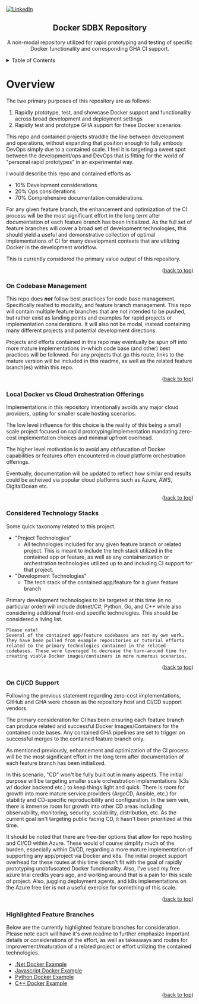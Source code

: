 <a id="readme-top"></a>

<!-- Initial ReadMe based documentation for the docker-sdbx repo. This may eventually be matured into a corresponding Wiki page on the repository. The primary result of this effort would be to showcase a created Wiki. As this isn't a collaborative project, the actual benefits of this effort are minimal, due to scale. -->

<!-- Shields Section -->
[![LinkedIn][linkedin-shield]][linkedin-url]

<div align="center">
    <h2 align="center">Docker SDBX Repository</h2>
    <p align="center">
        A non-modal repository utilized for rapid prototyping and testing of specific Docker functionality and corresponding GHA CI support.
    </p>
</div>


<!-- TABLE OF CONTENTS -->
<div>
    <details>
    <summary>Table of Contents</summary>
    <ul>
        <li>
        <a href="#overview">Project Overview</a>
        <ul>
            <li><a href="#codebase-mgmt">On Codebase Management</a></li>
            <li><a href="#local-vs-cloud">Local Docker vs Cloud Orchestration Offerings</a></li>
            <li><a href="#tech-stacks">Considered Technology Stacks</a></li>
            <li><a href="#cicd-support">On CI/CD Support</a></li>
            <li><a href="#feat-branches">Highlighted Feature Branches</a></li>
        </ul>
        </li>
    </ul>
    </details>
</div>


# Overview <a id="overview"></a>

The two primary purposes of this repository are as follows:
1. Rapidly prototype, test, and showcase Docker support and functionality across broad development and deployment settings
2. Rapidly test and prototype GHA support for these Docker scenarios

This repo and contained projects straddle the line between development and operations, without expanding that position enough to fully embody DevOps simply due to a contained scale. I feel it is targeting a sweet spot between the development/ops and DevOps that is fitting for the world of "personal rapid prototypes" in an experimental way. 

I would describe this repo and contained efforts as 
- 10% Development considerations 
- 20% Ops considerations
- 70% Comprehensive documentation considerations.

For any given feature branch, the enhancement and optimization of the CI process will be the most significant effort in the long term after documentation of each feature branch has been initialized. As the full set of feature branches will cover a broad set of development technologies, this should yield a useful and demonstrative collection of optimal implementations of CI for many development contexts that are utilizing Docker in the development workflow.

This is currently considered the primary value output of this repository.

<p align="right">(<a href="#readme-top">back to top</a>)</p>


### On Codebase Management <a id="codebase-mgmt"></a>

This repo does ***not*** follow best practices for code base management. Specifically realted to modality, and feature branch management. 
This repo will contain multiple feature branches that are not intended to be pushed, but rather exist as landing points and examples for rapid projects or implementation considerations. 
It will also not be modal, instead containing many different projects and potential development directions. 

Projects and efforts contained in this repo may eventually be spun off into more mature implementations in-which code base (and other) best practices will be followed. 
For any projects that go this route, links to the mature version will be included in this readme, as well as the related feature branch(es) within this repo.

<p align="right">(<a href="#readme-top">back to top</a>)</p>


### Local Docker vs Cloud Orchestration Offerings <a id="local-vs-cloud"></a>

Implementations in this repository intentionally avoids any major cloud providers, opting for smaller scale hosting scenarios. 

The low level influence for this choice is the reality of this being a small scale project focused on rapid prototyping/implementation mandating zero-cost implementation choices and minimal upfront overhead.

The higher level motivation is to avoid any obfuscation of Docker capabilities or features often encountered in cloud platform orchestration offerings.

Eventually, documentation will be updated to reflect how similar end results could be acheived via popular cloud platforms such as Azure, AWS, DigitalOcean etc.

<p align="right">(<a href="#readme-top">back to top</a>)</p>


### Considered Technology Stacks <a id="tech-stacks"></a>

Some quick taxonomy related to this project. 
 - "Project Technologies"
    - All technologies included for any given feature branch or related project. This is meant to include the tech stack utilized in the contained app or feature, as well as any containerization or orchestration technologies utilized up to and including CI support for that project.
 - "Development Technologies"
    - The tech stack of the contained app/feature for a given feature branch 

Primary development technologies to be targeted at this time (in no particular order) will include dotnet/C#, Python, Go, and C++ while also considering additional front-end specific technologies. This should be considered a living list.

<!-- emphasizing this section in particular -->
    Please note!
    Several of the contained app/feature codebases are not my own work. They have been pulled from example repositories or tutorial efforts related to the primary technologies contained in the related codebases. These were leveraged to decrease the turn-around time for creating viable Docker images/containers in more numerous scenarios.

<p align="right">(<a href="#readme-top">back to top</a>)</p>


### On CI/CD Support <a id="cicd-support"></a>

Following the previous statement regarding zero-cost implementations, GitHub and GHA were chosen as the repository host and CI/CD support vendors. 

The primary consideration for CI has been ensuring each feature branch can produce related and successful Docker Images/Containers for the contained code bases. Any contained GHA pipelines are set to trigger on successful merges to the contained feature branch only. 

As mentioned previously, enhancement and optimization of the CI process will be the most significant effort in the long term after documentation of each feature branch has been initialized.

In this scenario, "CD" won't be fully built out in many aspects. The initial purpose will be targeting smaller scale orchestration implementations (k3s w/ docker backend etc.) to keep things light and quick. There is room for growth into more mature service providers (ArgoCD, Ansible, etc.) for stability and CD-specific reproducibility and configuration. In the sem vein, there is immense room for growth into other CD areas including observability, monitoring, security, scalability, distribution, etc. 
As the current goal isn't targeting public facing CD, it hasn't been prioritized at this time. 

It should be noted that there are free-tier options that allow for repo hosting and CI/CD within Azure. These would of course simplify much of the burden, especially within CI/CD, regarding a more mature implementation of supporting any app/project via Docker and k8s. 
The initial project support overhead for these routes at this time doesn't fit with the goal of rapidly prototyping unobfuscated Docker functionality. Also, I've used my free azure trial credits years ago, and working around that is a pain for this scale of project.
Also, juggling deployment agents, and k8s implementations on the Azure free tier is not a useful exercise for something of this scale.

<p align="right">(<a href="#readme-top">back to top</a>)</p>


### Highlighted Feature Branches <a id="feat-branches"></a>

Below are the currently highlighted feature branches for consideration. Please note each will have it's own readme to further emphasize important details or considerations of the effort, as well as takeaways and routes for improvement/maturation of a related project or effort utilizing the contained technologies.

 - [.Net Docker Example][.net-feature-url]
 - [Javascript Docker Example][jscript-feature-url]
 - [Python Docker Example][python-feature-url]
 - [C++ Docker Example][cpp-feature-url]


<p align="right">(<a href="#readme-top">back to top</a>)</p>


<!-- Links, etc. -->
[.net-feature-url]: https://github.com/hard-broiled/docker-sdbx/tree/feature/dotnet-docker-example
[cpp-feature-url]: https://github.com/hard-broiled/docker-sdbx/tree/feature/cpp-docker-example
[jscript-feature-url]: https://github.com/hard-broiled/docker-sdbx/tree/feature/javascript-docker-example
[linkedin-shield]: https://img.shields.io/badge/-LinkedIn-black.svg?style=for-the-badge&logo=linkedin&colorB=555
[linkedin-url]: https://www.linkedin.com/in/jonathan-boyle/
[python-feature-url]: https://github.com/hard-broiled/docker-sdbx/tree/feature/python-docker-example
